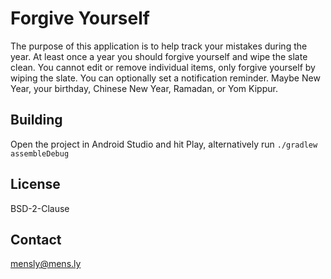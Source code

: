 # Forgive Yourself

The purpose of this application is to help track your mistakes during the year.
At least once a year you should forgive yourself and wipe the slate clean.
You cannot edit or remove individual items, only forgive yourself by wiping the slate.
You can optionally set a notification reminder. Maybe New Year, your birthday, Chinese New Year, Ramadan, or Yom Kippur.

## Building
Open the project in Android Studio and hit Play, alternatively run `./gradlew assembleDebug`

## License
BSD-2-Clause

## Contact
mensly@mens.ly
